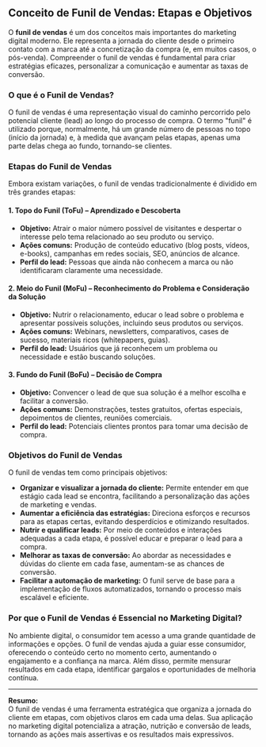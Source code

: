 ## Conceito de Funil de Vendas: Etapas e Objetivos

O **funil de vendas** é um dos conceitos mais importantes do marketing digital moderno. Ele representa a jornada do cliente desde o primeiro contato com a marca até a concretização da compra (e, em muitos casos, o pós-venda). Compreender o funil de vendas é fundamental para criar estratégias eficazes, personalizar a comunicação e aumentar as taxas de conversão.

### O que é o Funil de Vendas?

O funil de vendas é uma representação visual do caminho percorrido pelo potencial cliente (lead) ao longo do processo de compra. O termo "funil" é utilizado porque, normalmente, há um grande número de pessoas no topo (início da jornada) e, à medida que avançam pelas etapas, apenas uma parte delas chega ao fundo, tornando-se clientes.

### Etapas do Funil de Vendas

Embora existam variações, o funil de vendas tradicionalmente é dividido em três grandes etapas:

#### 1. Topo do Funil (ToFu) – **Aprendizado e Descoberta**

- **Objetivo:** Atrair o maior número possível de visitantes e despertar o interesse pelo tema relacionado ao seu produto ou serviço.
- **Ações comuns:** Produção de conteúdo educativo (blog posts, vídeos, e-books), campanhas em redes sociais, SEO, anúncios de alcance.
- **Perfil do lead:** Pessoas que ainda não conhecem a marca ou não identificaram claramente uma necessidade.

#### 2. Meio do Funil (MoFu) – **Reconhecimento do Problema e Consideração da Solução**

- **Objetivo:** Nutrir o relacionamento, educar o lead sobre o problema e apresentar possíveis soluções, incluindo seus produtos ou serviços.
- **Ações comuns:** Webinars, newsletters, comparativos, cases de sucesso, materiais ricos (whitepapers, guias).
- **Perfil do lead:** Usuários que já reconhecem um problema ou necessidade e estão buscando soluções.

#### 3. Fundo do Funil (BoFu) – **Decisão de Compra**

- **Objetivo:** Convencer o lead de que sua solução é a melhor escolha e facilitar a conversão.
- **Ações comuns:** Demonstrações, testes gratuitos, ofertas especiais, depoimentos de clientes, reuniões comerciais.
- **Perfil do lead:** Potenciais clientes prontos para tomar uma decisão de compra.

### Objetivos do Funil de Vendas

O funil de vendas tem como principais objetivos:

- **Organizar e visualizar a jornada do cliente:** Permite entender em que estágio cada lead se encontra, facilitando a personalização das ações de marketing e vendas.
- **Aumentar a eficiência das estratégias:** Direciona esforços e recursos para as etapas certas, evitando desperdícios e otimizando resultados.
- **Nutrir e qualificar leads:** Por meio de conteúdos e interações adequadas a cada etapa, é possível educar e preparar o lead para a compra.
- **Melhorar as taxas de conversão:** Ao abordar as necessidades e dúvidas do cliente em cada fase, aumentam-se as chances de conversão.
- **Facilitar a automação de marketing:** O funil serve de base para a implementação de fluxos automatizados, tornando o processo mais escalável e eficiente.

### Por que o Funil de Vendas é Essencial no Marketing Digital?

No ambiente digital, o consumidor tem acesso a uma grande quantidade de informações e opções. O funil de vendas ajuda a guiar esse consumidor, oferecendo o conteúdo certo no momento certo, aumentando o engajamento e a confiança na marca. Além disso, permite mensurar resultados em cada etapa, identificar gargalos e oportunidades de melhoria contínua.

---

**Resumo:**  
O funil de vendas é uma ferramenta estratégica que organiza a jornada do cliente em etapas, com objetivos claros em cada uma delas. Sua aplicação no marketing digital potencializa a atração, nutrição e conversão de leads, tornando as ações mais assertivas e os resultados mais expressivos.